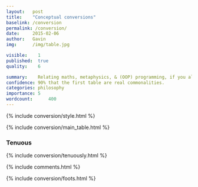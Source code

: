 ```yaml
---
layout:   post
title:    "Conceptual conversions"
baselink: /conversion
permalink: /conversion/
date:     2015-02-06
author:   Gavin 
img:      /img/table.jpg

visible:    1
published:  true
quality: 	6

summary:    Relating maths, metaphysics, & (OOP) programming, if you already know one.
confidence: 90% that the first table are real commonalities.
categories: philosophy
importance: 5
wordcount:      400
---
```



{%  include conversion/style.html    %}

{%  include conversion/main_table.html    %}


<div class="accordion">
  <h3>Tenuous</h3>
  <div>
    {%  include conversion/tenuously.html    %}
  </div>
</div>


{%  include comments.html %}

{%  include conversion/foots.html    %}
